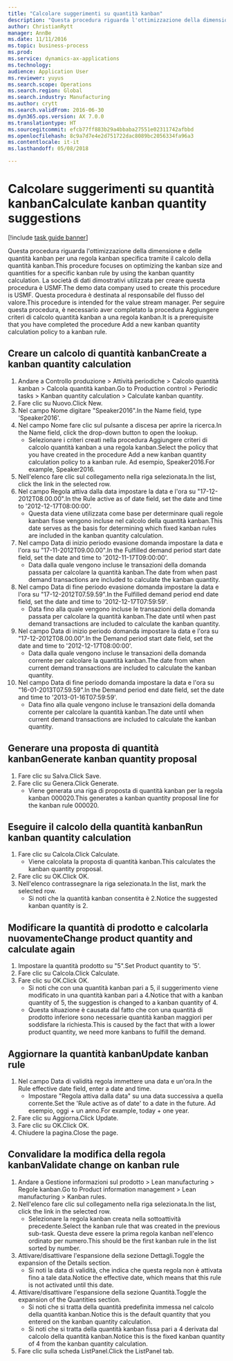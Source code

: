 ```yaml
--- 
title: "Calcolare suggerimenti su quantità kanban"
description: "Questa procedura riguarda l'ottimizzazione della dimensione e delle quantità kanban per una regola kanban specifica tramite il calcolo della quantità kanban."
author: ChristianRytt
manager: AnnBe
ms.date: 11/11/2016
ms.topic: business-process
ms.prod: 
ms.service: dynamics-ax-applications
ms.technology: 
audience: Application User
ms.reviewer: yuyus
ms.search.scope: Operations
ms.search.region: Global
ms.search.industry: Manufacturing
ms.author: crytt
ms.search.validFrom: 2016-06-30
ms.dyn365.ops.version: AX 7.0.0
ms.translationtype: HT
ms.sourcegitcommit: efcb77ff883b29a4bbaba27551e02311742afbbd
ms.openlocfilehash: 8c9a7d7e4e2d751722dac8089bc2056334fa96a3
ms.contentlocale: it-it
ms.lasthandoff: 05/08/2018

---
```

# <a name="calculate-kanban-quantity-suggestions"></a><span data-ttu-id="0d944-103">Calcolare suggerimenti su quantità kanban</span><span class="sxs-lookup"><span data-stu-id="0d944-103">Calculate kanban quantity suggestions</span></span>

[!include [task guide banner](../../includes/task-guide-banner.md)]

<span data-ttu-id="0d944-104">Questa procedura riguarda l'ottimizzazione della dimensione e delle quantità kanban per una regola kanban specifica tramite il calcolo della quantità kanban.</span><span class="sxs-lookup"><span data-stu-id="0d944-104">This procedure focuses on optimizing the kanban size and quantities for a specific kanban rule by using the kanban quantity calculation.</span></span> <span data-ttu-id="0d944-105">La società di dati dimostrativi utilizzata per creare questa procedura è USMF.</span><span class="sxs-lookup"><span data-stu-id="0d944-105">The demo data company used to create this procedure is USMF.</span></span> <span data-ttu-id="0d944-106">Questa procedura è destinata al responsabile del flusso del valore.</span><span class="sxs-lookup"><span data-stu-id="0d944-106">This procedure is intended for the value stream manager.</span></span> <span data-ttu-id="0d944-107">Per seguire questa procedura, è necessario aver completato la procedura Aggiungere criteri di calcolo quantità kanban a una regola kanban.</span><span class="sxs-lookup"><span data-stu-id="0d944-107">It is a prerequisite that you have completed the procedure Add a new kanban quantity calculation policy to a kanban rule.</span></span>


## <a name="create-a-kanban-quantity-calculation"></a><span data-ttu-id="0d944-108">Creare un calcolo di quantità kanban</span><span class="sxs-lookup"><span data-stu-id="0d944-108">Create a kanban quantity calculation</span></span>
1. <span data-ttu-id="0d944-109">Andare a Controllo produzione > Attività periodiche > Calcolo quantità kanban > Calcola quantità kanban.</span><span class="sxs-lookup"><span data-stu-id="0d944-109">Go to Production control > Periodic tasks > Kanban quantity calculation > Calculate kanban quantity.</span></span>
2. <span data-ttu-id="0d944-110">Fare clic su Nuovo.</span><span class="sxs-lookup"><span data-stu-id="0d944-110">Click New.</span></span>
3. <span data-ttu-id="0d944-111">Nel campo Nome digitare "Speaker2016".</span><span class="sxs-lookup"><span data-stu-id="0d944-111">In the Name field, type 'Speaker2016'.</span></span>
4. <span data-ttu-id="0d944-112">Nel campo Nome fare clic sul pulsante a discesa per aprire la ricerca.</span><span class="sxs-lookup"><span data-stu-id="0d944-112">In the Name field, click the drop-down button to open the lookup.</span></span>
    * <span data-ttu-id="0d944-113">Selezionare i criteri creati nella procedura Aggiungere criteri di calcolo quantità kanban a una regola kanban.</span><span class="sxs-lookup"><span data-stu-id="0d944-113">Select the policy that you have created in the procedure Add a new kanban quantity calculation policy to a kanban rule.</span></span> <span data-ttu-id="0d944-114">Ad esempio, Speaker2016.</span><span class="sxs-lookup"><span data-stu-id="0d944-114">For example, Speaker2016.</span></span>  
5. <span data-ttu-id="0d944-115">Nell'elenco fare clic sul collegamento nella riga selezionata.</span><span class="sxs-lookup"><span data-stu-id="0d944-115">In the list, click the link in the selected row.</span></span>
6. <span data-ttu-id="0d944-116">Nel campo Regola attiva dalla data impostare la data e l'ora su "17-12-2012T08.00.00".</span><span class="sxs-lookup"><span data-stu-id="0d944-116">In the Rule active as of date field, set the date and time to '2012-12-17T08:00:00'.</span></span>
    * <span data-ttu-id="0d944-117">Questa data viene utilizzata come base per determinare quali regole kanban fisse vengono incluse nel calcolo della quantità kanban.</span><span class="sxs-lookup"><span data-stu-id="0d944-117">This date serves as the basis for determining which fixed kanban rules are included in the kanban quantity calculation.</span></span>  
7. <span data-ttu-id="0d944-118">Nel campo Data di inizio periodo evasione domanda impostare la data e l'ora su "17-11-2012T09.00.00".</span><span class="sxs-lookup"><span data-stu-id="0d944-118">In the Fulfilled demand period start date field, set the date and time to '2012-11-17T09:00:00'.</span></span>
    * <span data-ttu-id="0d944-119">Data dalla quale vengono incluse le transazioni della domanda passata per calcolare la quantità kanban.</span><span class="sxs-lookup"><span data-stu-id="0d944-119">The date from when past demand transactions are included to calculate the kanban quantity.</span></span>  
8. <span data-ttu-id="0d944-120">Nel campo Data di fine periodo evasione domanda impostare la data e l'ora su "17-12-2012T07.59.59".</span><span class="sxs-lookup"><span data-stu-id="0d944-120">In the Fulfilled demand period end date field, set the date and time to '2012-12-17T07:59:59'.</span></span>
    * <span data-ttu-id="0d944-121">Data fino alla quale vengono incluse le transazioni della domanda passata per calcolare la quantità kanban.</span><span class="sxs-lookup"><span data-stu-id="0d944-121">The date until when past demand transactions are included to calculate the kanban quantity.</span></span>  
9. <span data-ttu-id="0d944-122">Nel campo Data di inizio periodo domanda impostare la data e l'ora su "17-12-2012T08.00.00".</span><span class="sxs-lookup"><span data-stu-id="0d944-122">In the Demand period start date field, set the date and time to '2012-12-17T08:00:00'.</span></span>
    * <span data-ttu-id="0d944-123">Data dalla quale vengono incluse le transazioni della domanda corrente per calcolare la quantità kanban.</span><span class="sxs-lookup"><span data-stu-id="0d944-123">The date from when current demand transactions are included to calculate the kanban quantity.</span></span>  
10. <span data-ttu-id="0d944-124">Nel campo Data di fine periodo domanda impostare la data e l'ora su "16-01-2013T07.59.59".</span><span class="sxs-lookup"><span data-stu-id="0d944-124">In the Demand period end date field, set the date and time to '2013-01-16T07:59:59'.</span></span>
    * <span data-ttu-id="0d944-125">Data fino alla quale vengono incluse le transazioni della domanda corrente per calcolare la quantità kanban.</span><span class="sxs-lookup"><span data-stu-id="0d944-125">The date until when current demand transactions are included to calculate the kanban quantity.</span></span>  

## <a name="generate-kanban-quantity-proposal"></a><span data-ttu-id="0d944-126">Generare una proposta di quantità kanban</span><span class="sxs-lookup"><span data-stu-id="0d944-126">Generate kanban quantity proposal</span></span>
1. <span data-ttu-id="0d944-127">Fare clic su Salva.</span><span class="sxs-lookup"><span data-stu-id="0d944-127">Click Save.</span></span>
2. <span data-ttu-id="0d944-128">Fare clic su Genera.</span><span class="sxs-lookup"><span data-stu-id="0d944-128">Click Generate.</span></span>
    * <span data-ttu-id="0d944-129">Viene generata una riga di proposta di quantità kanban per la regola kanban 000020.</span><span class="sxs-lookup"><span data-stu-id="0d944-129">This generates a kanban quantity proposal line for the kanban rule 000020.</span></span>  

## <a name="run-kanban-quantity-calculation"></a><span data-ttu-id="0d944-130">Eseguire il calcolo della quantità kanban</span><span class="sxs-lookup"><span data-stu-id="0d944-130">Run kanban quantity calculation</span></span>
1. <span data-ttu-id="0d944-131">Fare clic su Calcola.</span><span class="sxs-lookup"><span data-stu-id="0d944-131">Click Calculate.</span></span>
    * <span data-ttu-id="0d944-132">Viene calcolata la proposta di quantità kanban.</span><span class="sxs-lookup"><span data-stu-id="0d944-132">This calculates the kanban quantity proposal.</span></span>  
2. <span data-ttu-id="0d944-133">Fare clic su OK.</span><span class="sxs-lookup"><span data-stu-id="0d944-133">Click OK.</span></span>
3. <span data-ttu-id="0d944-134">Nell'elenco contrassegnare la riga selezionata.</span><span class="sxs-lookup"><span data-stu-id="0d944-134">In the list, mark the selected row.</span></span>
    * <span data-ttu-id="0d944-135">Si noti che la quantità kanban consentita è 2.</span><span class="sxs-lookup"><span data-stu-id="0d944-135">Notice the suggested kanban quantity is 2.</span></span>  

## <a name="change-product-quantity-and-calculate-again"></a><span data-ttu-id="0d944-136">Modificare la quantità di prodotto e calcolarla nuovamente</span><span class="sxs-lookup"><span data-stu-id="0d944-136">Change product quantity and calculate again</span></span>
1. <span data-ttu-id="0d944-137">Impostare la quantità prodotto su "5".</span><span class="sxs-lookup"><span data-stu-id="0d944-137">Set Product quantity to '5'.</span></span>
2. <span data-ttu-id="0d944-138">Fare clic su Calcola.</span><span class="sxs-lookup"><span data-stu-id="0d944-138">Click Calculate.</span></span>
3. <span data-ttu-id="0d944-139">Fare clic su OK.</span><span class="sxs-lookup"><span data-stu-id="0d944-139">Click OK.</span></span>
    * <span data-ttu-id="0d944-140">Si noti che con una quantità kanban pari a 5, il suggerimento viene modificato in una quantità kanban pari a 4.</span><span class="sxs-lookup"><span data-stu-id="0d944-140">Notice that with a kanban quantity of 5, the suggestion is changed to a kanban quantity of 4.</span></span>  
    * <span data-ttu-id="0d944-141">Questa situazione è causata dal fatto che con una quantità di prodotto inferiore sono necessarie quantità kanban maggiori per soddisfare la richiesta.</span><span class="sxs-lookup"><span data-stu-id="0d944-141">This is caused by the fact that with a lower product quantity, we need more kanbans to fulfill the demand.</span></span>  

## <a name="update-kanban-rule"></a><span data-ttu-id="0d944-142">Aggiornare la quantità kanban</span><span class="sxs-lookup"><span data-stu-id="0d944-142">Update kanban rule</span></span>
1. <span data-ttu-id="0d944-143">Nel campo Data di validità regola immettere una data e un'ora.</span><span class="sxs-lookup"><span data-stu-id="0d944-143">In the Rule effective date field, enter a date and time.</span></span>
    * <span data-ttu-id="0d944-144">Impostare "Regola attiva dalla data" su una data successiva a quella corrente.</span><span class="sxs-lookup"><span data-stu-id="0d944-144">Set the 'Rule active as of date' to a date in the future.</span></span> <span data-ttu-id="0d944-145">Ad esempio, oggi + un anno.</span><span class="sxs-lookup"><span data-stu-id="0d944-145">For example, today + one year.</span></span>  
2. <span data-ttu-id="0d944-146">Fare clic su Aggiorna.</span><span class="sxs-lookup"><span data-stu-id="0d944-146">Click Update.</span></span>
3. <span data-ttu-id="0d944-147">Fare clic su OK.</span><span class="sxs-lookup"><span data-stu-id="0d944-147">Click OK.</span></span>
4. <span data-ttu-id="0d944-148">Chiudere la pagina.</span><span class="sxs-lookup"><span data-stu-id="0d944-148">Close the page.</span></span>

## <a name="validate-change-on-kanban-rule"></a><span data-ttu-id="0d944-149">Convalidare la modifica della regola kanban</span><span class="sxs-lookup"><span data-stu-id="0d944-149">Validate change on kanban rule</span></span>
1. <span data-ttu-id="0d944-150">Andare a Gestione informazioni sul prodotto > Lean manufacturing > Regole kanban.</span><span class="sxs-lookup"><span data-stu-id="0d944-150">Go to Product information management > Lean manufacturing > Kanban rules.</span></span>
2. <span data-ttu-id="0d944-151">Nell'elenco fare clic sul collegamento nella riga selezionata.</span><span class="sxs-lookup"><span data-stu-id="0d944-151">In the list, click the link in the selected row.</span></span>
    * <span data-ttu-id="0d944-152">Selezionare la regola kanban creata nella sottoattività precedente.</span><span class="sxs-lookup"><span data-stu-id="0d944-152">Select the kanban rule that was created in the previous sub-task.</span></span> <span data-ttu-id="0d944-153">Questa deve essere la prima regola kanban nell'elenco ordinato per numero.</span><span class="sxs-lookup"><span data-stu-id="0d944-153">This should be the first kanban rule in the list sorted by number.</span></span>  
3. <span data-ttu-id="0d944-154">Attivare/disattivare l'espansione della sezione Dettagli.</span><span class="sxs-lookup"><span data-stu-id="0d944-154">Toggle the expansion of the Details section.</span></span>
    * <span data-ttu-id="0d944-155">Si noti la data di validità, che indica che questa regola non è attivata fino a tale data.</span><span class="sxs-lookup"><span data-stu-id="0d944-155">Notice the effective date, which means that this rule is not activated until this date.</span></span>  
4. <span data-ttu-id="0d944-156">Attivare/disattivare l'espansione della sezione Quantità.</span><span class="sxs-lookup"><span data-stu-id="0d944-156">Toggle the expansion of the Quantities section.</span></span>
    * <span data-ttu-id="0d944-157">Si noti che si tratta della quantità predefinita immessa nel calcolo della quantità kanban.</span><span class="sxs-lookup"><span data-stu-id="0d944-157">Notice this is the default quantity that you entered on the kanban quantity calculation.</span></span>  
    * <span data-ttu-id="0d944-158">Si noti che si tratta della quantità kanban fissa pari a 4 derivata dal calcolo della quantità kanban.</span><span class="sxs-lookup"><span data-stu-id="0d944-158">Notice this is the fixed kanban quantity of 4 from the kanban quantity calculation.</span></span>  
5. <span data-ttu-id="0d944-159">Fare clic sulla scheda ListPanel.</span><span class="sxs-lookup"><span data-stu-id="0d944-159">Click the ListPanel tab.</span></span>


